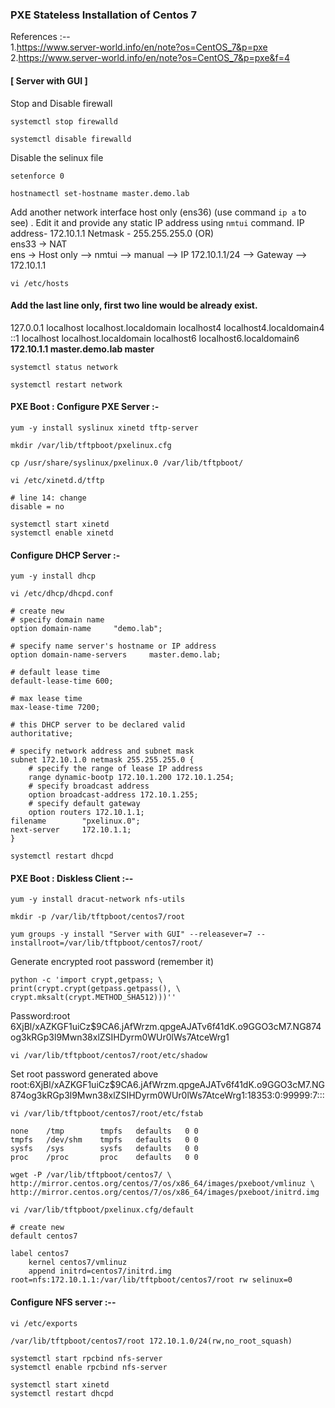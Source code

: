 ### PXE Stateless Installation of Centos 7
References :--
<br>1.https://www.server-world.info/en/note?os=CentOS_7&p=pxe
<br>2.https://www.server-world.info/en/note?os=CentOS_7&p=pxe&f=4
#### [ Server with GUI ]
Stop and Disable firewall
```
systemctl stop firewalld
```
```
systemctl disable firewalld
```
Disable the selinux file
```
setenforce 0
```
```
hostnamectl set-hostname master.demo.lab
```
Add another network interface host only (ens36)   (use command ```ip a``` to see) . Edit it and provide any static IP address using ```nmtui``` command.
IP address- 172.10.1.1  Netmask - 255.255.255.0 (OR) <br>
ens33 -> NAT<br>
ens -> Host only  --> nmtui -->  manual  --> IP 172.10.1.1/24 --> Gateway --> 172.10.1.1
```
vi /etc/hosts
```
#### Add the last line only, first two line would be already exist.
127.0.0.1   localhost localhost.localdomain localhost4 localhost4.localdomain4<br>
::1         localhost localhost.localdomain localhost6 localhost6.localdomain6<br>
<b>172.10.1.1  master.demo.lab  master</b>
```
systemctl status network
```
```
systemctl restart network
```
#### PXE Boot : Configure PXE Server :-
```
yum -y install syslinux xinetd tftp-server
```
```
mkdir /var/lib/tftpboot/pxelinux.cfg
```
```
cp /usr/share/syslinux/pxelinux.0 /var/lib/tftpboot/
```
```
vi /etc/xinetd.d/tftp
```
```
# line 14: change
disable = no
```
```
systemctl start xinetd
systemctl enable xinetd
```
#### Configure DHCP Server :-
```
yum -y install dhcp
```
```
vi /etc/dhcp/dhcpd.conf
```
```
# create new
# specify domain name
option domain-name     "demo.lab";

# specify name server's hostname or IP address
option domain-name-servers     master.demo.lab;

# default lease time
default-lease-time 600;

# max lease time
max-lease-time 7200;

# this DHCP server to be declared valid
authoritative;

# specify network address and subnet mask
subnet 172.10.1.0 netmask 255.255.255.0 {
    # specify the range of lease IP address
    range dynamic-bootp 172.10.1.200 172.10.1.254;
    # specify broadcast address
    option broadcast-address 172.10.1.255;
    # specify default gateway
    option routers 172.10.1.1;
filename        "pxelinux.0";
next-server     172.10.1.1;
}
```
```
systemctl restart dhcpd
```
#### PXE Boot : Diskless Client :--
```
yum -y install dracut-network nfs-utils
```
```
mkdir -p /var/lib/tftpboot/centos7/root
```
```
yum groups -y install "Server with GUI" --releasever=7 --installroot=/var/lib/tftpboot/centos7/root/
```
Generate encrypted root password (remember it)
```
python -c 'import crypt,getpass; \
print(crypt.crypt(getpass.getpass(), \
crypt.mksalt(crypt.METHOD_SHA512)))''
```
Password:root
$6$XjBl/xAZKGF1uiCz$9CA6.jAfWrzm.qpgeAJATv6f41dK.o9GGO3cM7.NG874og3kRGp3l9Mwn38xlZSIHDyrm0WUr0lWs7AtceWrg1<br>
```
vi /var/lib/tftpboot/centos7/root/etc/shadow
```
Set root password generated above
root:$6$XjBl/xAZKGF1uiCz$9CA6.jAfWrzm.qpgeAJATv6f41dK.o9GGO3cM7.NG874og3kRGp3l9Mwn38xlZSIHDyrm0WUr0lWs7AtceWrg1:18353:0:99999:7:::
```
vi /var/lib/tftpboot/centos7/root/etc/fstab
```
```
none    /tmp        tmpfs   defaults   0 0
tmpfs   /dev/shm    tmpfs   defaults   0 0
sysfs   /sys        sysfs   defaults   0 0
proc    /proc       proc    defaults   0 0
```
```
wget -P /var/lib/tftpboot/centos7/ \
http://mirror.centos.org/centos/7/os/x86_64/images/pxeboot/vmlinuz \
http://mirror.centos.org/centos/7/os/x86_64/images/pxeboot/initrd.img
```
```
vi /var/lib/tftpboot/pxelinux.cfg/default
```
```
# create new
default centos7

label centos7
    kernel centos7/vmlinuz
    append initrd=centos7/initrd.img root=nfs:172.10.1.1:/var/lib/tftpboot/centos7/root rw selinux=0
```
#### Configure NFS server :--
```
vi /etc/exports
```
```
/var/lib/tftpboot/centos7/root 172.10.1.0/24(rw,no_root_squash)
```
```
systemctl start rpcbind nfs-server
systemctl enable rpcbind nfs-server
```
```
systemctl start xinetd
systemctl restart dhcpd
```
